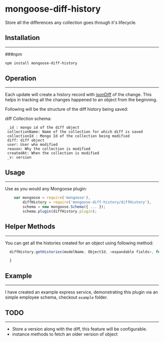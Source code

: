 mongoose-diff-history
=============

Store all the differences any collection goes through it's lifecycle.

## Installation
---------------
###npm
``` sh
npm install mongoose-diff-history
```

## Operation
---------------
Each update will create a history record with [jsonDiff](https://github.com/benjamine/jsondiffpatch) of the change. This helps in tracking all the changes happened to an object from the beginning.

Following will be the structure of the diff history being saved:


diff Collection schema:

```
 _id : mongo id of the diff object
 collectionName: Name of the collection for which diff is saved
 collectionId : Mongo Id of the collection being modified
 diff: diff object
 user: User who modified
 reason: Why the collection is modified
 createdAt: When the collection is modified
 _v: version
```

## Usage
---------------
Use as you would any Mongoose plugin:

``` js
    var mongoose = require('mongoose'),
        diffHistory = require('mongoose-diff-history/diffHistory'),
        schema = new mongoose.Schema({ ... });
        schema.plugin(diffHistory.plugin);
```


## Helper Methods
---------------
You can get all the histories created for an object using following method:

``` js
  diffHistory.getHistories(modelName, ObjectId, <expandable fields>, function (err, histories) {

  }
```

## Example
---------------
I have created an example express service, demonstrating this plugin via an simple employee schema, checkout `example` folder.

## TODO
---------------
- Store a version along with the diff, this feature will be configurable.
- instance methods to fetch an older version of object